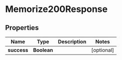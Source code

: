 

# Memorize200Response


## Properties

| Name | Type | Description | Notes |
|------------ | ------------- | ------------- | -------------|
|**success** | **Boolean** |  |  [optional] |



